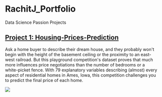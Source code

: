 # RachitJ_Portfolio
Data Science Passion Projects

## [Project 1: Housing-Prices-Prediction](https://github.com/rachitj/Housing-Prices-Prediction)
Ask a home buyer to describe their dream house, and they probably won't begin with the height of the basement ceiling or the proximity to an east-west railroad. But this playground competition's dataset proves that much more influences price negotiations than the number of bedrooms or a white-picket fence.
With 79 explanatory variables describing (almost) every aspect of residential homes in Ames, Iowa, this competition challenges you to predict the final price of each home.

![](/Images/blob/master/housingPrices_corelation.png)

